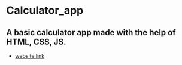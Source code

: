 # Calculator_app

## A basic calculator app made with the help of HTML, CSS, JS.

- [website link](https://rohit8020.github.io/calculator_app/)
